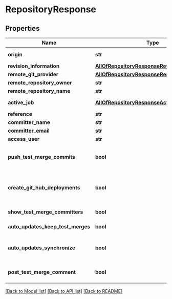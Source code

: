 # RepositoryResponse

## Properties
Name | Type | Description | Notes
------------ | ------------- | ------------- | -------------
**origin** | **str** | The origin URL. If &lt;see langword&#x3D;\&quot;null\&quot; /&gt;, the git repository does not currently exist on the server. | [optional] 
**revision_information** | [**AllOfRepositoryResponseRevisionInformation**](AllOfRepositoryResponseRevisionInformation.md) | The current Tgstation.Server.Api.Models.RevisionInformation. | [optional] 
**remote_git_provider** | [**AllOfRepositoryResponseRemoteGitProvider**](AllOfRepositoryResponseRemoteGitProvider.md) |  | [optional] 
**remote_repository_owner** | **str** |  | [optional] 
**remote_repository_name** | **str** |  | [optional] 
**active_job** | [**AllOfRepositoryResponseActiveJob**](AllOfRepositoryResponseActiveJob.md) | The Tgstation.Server.Api.Models.Response.JobResponse started by the request, if any. | [optional] 
**reference** | **str** | The branch or tag HEAD points to. | [optional] 
**committer_name** | **str** | The name of the committer | [optional] 
**committer_email** | **str** | The e-mail of the committer | [optional] 
**access_user** | **str** | The username to access the git repository with | [optional] 
**push_test_merge_commits** | **bool** | If commits created from testmerges are pushed to the remote. Requires Tgstation.Server.Api.Models.Internal.RepositorySettings.AccessUser and Tgstation.Server.Api.Models.Internal.RepositorySettings.AccessToken to be set to function. | [optional] 
**create_git_hub_deployments** | **bool** | If GitHub deployments should be created. Requires Tgstation.Server.Api.Models.Internal.RepositorySettings.AccessUser, Tgstation.Server.Api.Models.Internal.RepositorySettings.AccessToken, and Tgstation.Server.Api.Models.Internal.RepositorySettings.PushTestMergeCommits to be set to function. | [optional] 
**show_test_merge_committers** | **bool** | If test merge commits are signed with the username of the person who merged it. Note this only affects future commits | [optional] 
**auto_updates_keep_test_merges** | **bool** | If test merge commits should be kept when auto updating. May cause merge conflicts which will block the update | [optional] 
**auto_updates_synchronize** | **bool** | If synchronization should occur when auto updating. Requries Tgstation.Server.Api.Models.Internal.RepositorySettings.AccessUser and Tgstation.Server.Api.Models.Internal.RepositorySettings.AccessToken to be set to function. | [optional] 
**post_test_merge_comment** | **bool** | If test merging should create a comment. Requires Tgstation.Server.Api.Models.Internal.RepositorySettings.AccessToken to be set to function. | [optional] 

[[Back to Model list]](../README.md#documentation-for-models) [[Back to API list]](../README.md#documentation-for-api-endpoints) [[Back to README]](../README.md)

